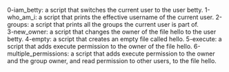 0-iam_betty: a script that switches the current user to the user betty.
1-who_am_i: a script that prints the effective username of the current user.
2-groups: a script that prints all the groups the current user is part of.  
3-new_owner:  a script that changes the owner of the file hello to the user betty.
4-empty: a script that creates an empty file called hello.
5-execute: a script that adds execute permission to the owner of the file hello.
6-multiple_permissions: a script that adds execute permission to the owner and the group owner, and read permission to other users, to the file hello.

